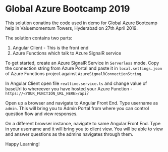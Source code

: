 # Global Azure Bootcamp 2019

This solution conatins the code used in demo for Global Azure Bootcamp help in Valuemomentum Towers, Hyderabad on 27th April 2019.

The solution contains two parts:
1. Angular Client - This is the front end
2. Azure Functions which talk to Azure SignalR service

To get started, create an Azure SignalR Service in `Serverless` mode. Copy the connection string from Azure Portal and paste it in `local.settings.json` of Azure Functions project against `AzureSignalRConnectionString`.

In Angular Client open file `realtime.service.ts` and change value of baseUrl to whereever you have hosted your Azure Function - `https://<YOUR_FUNCTION_URL_HERE>/api/`

Open up a browser and navigate to Angular Front End. Type username as `admin`. This will bring you to Admin Portal from where you can control question flow and view responses.

On a different browser instance, navigate to same Angular Front End. Type in your username and it will bring you to client view. You will be able to view and answer questions as the admins navigates through them.

Happy Learning!
